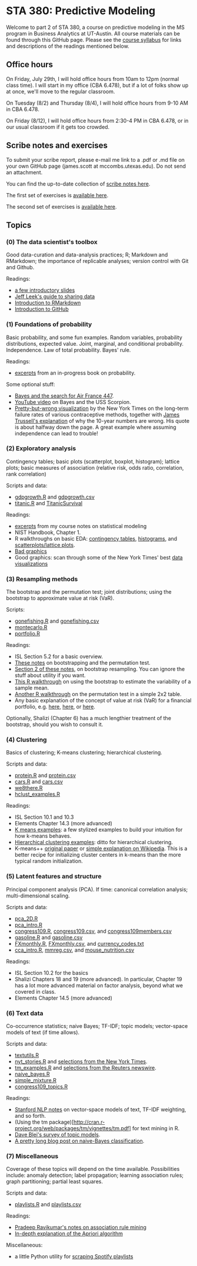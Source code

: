 # STA 380: Predictive Modeling

Welcome to part 2 of STA 380, a course on predictive modeling in the MS program in Business Analytics at UT-Austin.  All course materials can be found through this GitHub page.  Please see the [course syllabus](syllabus.md) for links and descriptions of the readings mentioned below.

## Office hours 

On Friday, July 29th, I will hold office hours from 10am to 12pm (normal class time).  I will start in my office (CBA 6.478), but if a lot of folks show up at once, we'll move to the regular classroom.

On Tuesday (8/2) and Thursday (8/4), I will hold office hours from 9-10 AM in CBA 6.478.

On Friday (8/12), I will hold office hours from 2:30-4 PM in CBA 6.478, or in our usual classroom if it gets too crowded.


## Scribe notes and exercises

To submit your scribe report, please e-mail me link to a .pdf or .md file on your own GitHub page (james.scott at mccombs.utexas.edu).  Do not send an attachment.

You can find the up-to-date collection of [scribe notes here](scribe/).  

The first set of exercises is [available here](exercises/exercises01.md).

The second set of exercises is [available here](exercises/exercises02.md).  

## Topics 

### (0) The data scientist's toolbox

Good data-curation and data-analysis practices; R; Markdown and RMarkdown; the importance of replicable analyses; version control with Git and Github.

Readings:  
- [a few introductory slides](notes/STA380intro.pdf)
- [Jeff Leek's guide to sharing data](https://github.com/jtleek/datasharing)  
- [Introduction to RMarkdown](http://rmarkdown.rstudio.com)  
- [Introduction to GitHub](https://help.github.com/articles/set-up-git/)    

### (1) Foundations of probability  

Basic probability, and some fun examples.  Random variables, probability distributions, expected value.  Joint, marginal, and conditional probability.  Independence. Law of total probability.  Bayes' rule.  

Readings:
- [excerpts](notes/probability_book_excerpt.pdf) from an in-progress book on probability.  
 
Some optional stuff:  
- [Bayes and the search for Air France 447](http://citeseerx.ist.psu.edu/viewdoc/download?doi=10.1.1.370.2913&rep=rep1&type=pdf).  
- [YouTube video](https://www.youtube.com/watch?v=U9-G-noZrwc) on Bayes and the USS Scorpion.  
- [Pretty-but-wrong visualization](http://www.nytimes.com/interactive/2014/09/14/sunday-review/unplanned-pregnancies.html) by the New York Times on the long-term failure rates of various contraceptive methods, together with [James Trussell's explanation](http://io9.gizmodo.com/what-are-the-real-odds-that-your-birth-control-will-fai-1634707739) of why the 10-year numbers are wrong.  His quote is about halfway down the page.  A great example where assuming independence can lead to trouble!  


### (2) Exploratory analysis

Contingency tables; basic plots (scatterplot, boxplot, histogram); lattice plots; basic measures of association (relative risk, odds ratio, correlation, rank correlation)

Scripts and data: 
- [gdpgrowth.R](R/gdpgrowth.R) and [gdpgrowth.csv](data/gdpgrowth.csv)   
- [titanic.R](R/titanic.R) and [TitanicSurvival](data/TitanicSurvival.csv)  

Readings:  
- [excerpts](notes/DataExploration.pdf) from my course notes on statistical modeling  
- NIST Handbook, Chapter 1.  
- R walkthroughs on basic EDA: [contingency tables](http://jgscott.github.io/teaching/r/titanic/titanic.html), [histograms](http://jgscott.github.io/teaching/r/citytemps/citytemps.html), and [scatterplots/lattice plots](http://jgscott.github.io/teaching/r/sat/sat.html). 
- [Bad graphics ](notes/badgraphics.pdf)
- Good graphics: scan through some of the New York Times' best [data visualizations](http://www.nytimes.com/interactive/2014/12/29/us/year-in-interactive-storytelling.html?_r=0#data-visualization)


### (3) Resampling methods

The bootstrap and the permutation test; joint distributions; using the bootstrap to approximate value at risk (VaR). 

Scripts:  
- [gonefishing.R](R/gonefishing.R) and [gonefishing.csv](data/gonefishing.csv) 
- [montecarlo.R](R/montecarlo.R)  
- [portfolio.R](R/portfolio.R)  

Readings:  
- ISL Section 5.2 for a basic overview.  
- [These notes](notes/QuantifyingUncertainty.pdf) on bootstrapping and the permutation test.  
- [Section 2 of these notes](notes/decisions_supplement.pdf), on bootstrap resampling.  You can ignore the stuff about utility if you want.  
- [This R walkthrough](http://jgscott.github.io/teaching/r/creatinine/creatinine_bootstrap.html) on using the bootstrap to estimate the variability of a sample mean.  
- [Another R walkthrough](http://jgscott.github.io/teaching/r/titanic/titanic_permtest.html) on the permutation test in a simple 2x2 table.  
- Any basic explanation of the concept of value at risk (VaR) for a financial portfolio, e.g. [here](https://en.wikipedia.org/wiki/Value_at_risk), [here](http://www.investopedia.com/articles/04/092904.asp), or [here](http://people.stern.nyu.edu/adamodar/pdfiles/papers/VAR.pdf).

Optionally, Shalizi (Chapter 6) has a much lengthier treatment of the bootstrap, should you wish to consult it.    


### (4) Clustering

Basics of clustering; K-means clustering; hierarchical clustering.

Scripts and data:  
- [protein.R](R/protein.R) and [protein.csv](data/protein.csv) 
- [cars.R](R/cars.R) and [cars.csv](data/cars.csv) 
- [we8there.R](R/we8there.R)  
- [hclust_examples.R](R/hclust_examples.R)   

Readings:  
- ISL Section 10.1 and 10.3  
- Elements Chapter 14.3 (more advanced)    
- [K means examples](notes/kmeans_examples.pdf): a few stylized examples to build your intuition for how k-means behaves.  
- [Hierarchical clustering examples](notes/hclust_examples.pdf): ditto for hierarchical clustering.  
- K-means++ [original paper](http://ilpubs.stanford.edu:8090/778/1/2006-13.pdf) or [simple explanation on Wikipedia](https://en.wikipedia.org/wiki/K-means%2B%2B).  This is a better recipe for initializing cluster centers in k-means than the more typical random initialization.


### (5) Latent features and structure

Principal component analysis (PCA).  If time: canonical correlation analysis; multi-dimensional scaling.

Scripts and data:  
- [pca_2D.R](R/pca_2D.R)  
- [pca_intro.R](R/pca_intro.R)  
- [congress109.R](R/congress109.R), [congress109.csv](data/congress109.csv), and [congress109members.csv](data/congress109members.csv)  
- [gasoline.R](R/gasoline.R) and [gasoline.csv](data/gasoline.csv)  
- [FXmonthly.R](R/FXmonthly.R), [FXmonthly.csv](data/FXmonthly.csv), and [currency_codes.txt](data/currency_codes.txt)  
- [cca_intro.R](R/cca_intro.R), [mmreg.csv](data/mmreg.csv), and [mouse_nutrition.csv](data/mouse_nutrition.csv)  


Readings:  
- ISL Section 10.2 for the basics  
- Shalizi Chapters 18 and 19 (more advanced).  In particular, Chapter 19 has a lot more advanced material on factor analysis, beyond what we covered in class.      
- Elements Chapter 14.5 (more advanced)  


### (6) Text data

Co-occurrence statistics; naive Bayes; TF-IDF; topic models; vector-space models of text (if time allows).

Scripts and data:  
- [textutils.R](R/textutils.R) 
- [nyt_stories.R](R/nyt_stories.R) and [selections from the New York Times](https://github.com/jgscott/STA380/tree/master/data/nyt_corpus).
- [tm_examples.R](R/tm_examples.R) and [selections from the Reuters newswire](https://github.com/jgscott/STA380/tree/master/data/ReutersC50).
- [naive_bayes.R](R/naive_bayes.R)  
- [simple_mixture.R](R/simple_mixture.R)
- [congress109_topics.R](R/congress109_topics.R)

Readings: 
- [Stanford NLP notes](http://nlp.stanford.edu/IR-book/html/htmledition/scoring-term-weighting-and-the-vector-space-model-1.html) on vector-space models of text, TF-IDF weighting, and so forth.  
- (Using the tm package)[http://cran.r-project.org/web/packages/tm/vignettes/tm.pdf] for text mining in R.  
- [Dave Blei's survey of topic models](https://www.cs.princeton.edu/~blei/papers/Blei2012.pdf).  
- [A pretty long blog post on naive-Bayes classification](https://www.bionicspirit.com/blog/2012/02/09/howto-build-naive-bayes-classifier.html).  


### (7) Miscellaneous

Coverage of these topics will depend on the time available.  Possibilities include: anomaly detection; label propagation; learning association rules; graph partitioning; partial least squares.  

Scripts and data: 
- [playlists.R](R/playlists.R) and [playlists.csv](data/playlists.csv)  

Readings: 
- [Pradeep Ravikumar's notes on association rule mining](notes/association_rules.pdf)    
- [In-depth explanation of the Apriori algorithm](http://www.rsrikant.com/papers/vldb94_rj.pdf)  

Miscellaneous:  
- a little Python utility for [scraping Spotify playlists](https://github.com/nithinphilips/spotifyscrape)  


